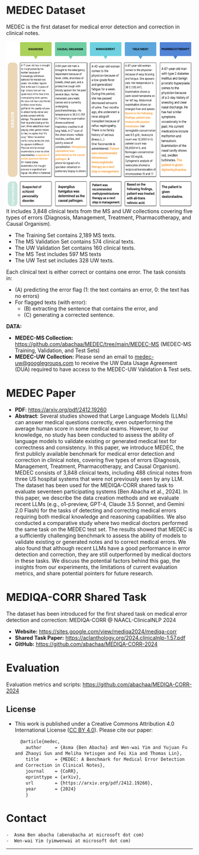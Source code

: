 # MEDEC Dataset

MEDEC is the first dataset for medical error detection and correction in clinical notes. 

<a href="url"><img src="https://github.com/abachaa/MEDEC/blob/main/medec-exps" align="right" height="450" width="550" ></a>

It includes 3,848 clinical texts from the MS and UW collections covering five types
of errors (Diagnosis, Management, Treatment, Pharmacotherapy, and Causal Organism).  

  - The Training Set contains 2,189 MS texts. 
  - The MS Validation Set contains 574 clinical texts.
  - The UW Validation Set contains 160 clinical texts.
  - The MS Test includes 597 MS texts
  - The UW Test set includes 328 UW texts.

Each clinical text is either correct or contains one error. The task consists in: 
  - (A) predicting the error flag (1: the text contains an error, 0: the text has no errors)
  - For flagged texts (with error):
    - (B) extracting the sentence that contains the error, and
    - (C) generating a corrected sentence.

**DATA:**
- **MEDEC-MS Collection:** https://github.com/abachaa/MEDEC/tree/main/MEDEC-MS (MEDEC-MS Training, Validation, and Test Sets)
- **MEDEC-UW Collection:** Please send an email to medec-uw@googlegroups.com to receive the UW Data Usage Agreement (DUA) required to have access to the MEDEC-UW Validation & Test sets.


MEDEC Paper
=================

- **PDF**: https://arxiv.org/pdf/2412.19260
- **Abstract**: Several studies showed that Large Language Models (LLMs) can answer medical questions correctly,
even outperforming the average human score in some medical exams. However, to our knowledge,
no study has been conducted to assess the ability of language models to validate existing or generated
medical text for correctness and consistency. In this paper, we introduce MEDEC, the first publicly
available benchmark for medical error detection and correction in clinical notes, covering five types
of errors (Diagnosis, Management, Treatment, Pharmacotherapy, and Causal Organism). MEDEC
consists of 3,848 clinical texts, including 488 clinical notes from three US hospital systems that were
not previously seen by any LLM. The dataset has been used for the MEDIQA-CORR shared task
to evaluate seventeen participating systems [Ben Abacha et al., 2024]. In this paper, we describe
the data creation methods and we evaluate recent LLMs (e.g., o1-preview, GPT-4, Claude 3.5
Sonnet, and Gemini 2.0 Flash) for the tasks of detecting and correcting medical errors requiring
both medical knowledge and reasoning capabilities. We also conducted a comparative study where
two medical doctors performed the same task on the MEDEC test set. The results showed that
MEDEC is a sufficiently challenging benchmark to assess the ability of models to validate existing
or generated notes and to correct medical errors. We also found that although recent LLMs have a
good performance in error detection and correction, they are still outperformed by medical doctors in
these tasks. We discuss the potential factors behind this gap, the insights from our experiments, the
limitations of current evaluation metrics, and share potential pointers for future research.

     

MEDIQA-CORR Shared Task  
=================

The dataset has been introduced for the first shared task on medical error detection and correction: MEDIQA-CORR @ NAACL-ClinicalNLP 2024  

* **Website:** https://sites.google.com/view/mediqa2024/mediqa-corr
* **Shared Task Paper:** https://aclanthology.org/2024.clinicalnlp-1.57.pdf
* **GitHub:** https://github.com/abachaa/MEDIQA-CORR-2024

Evaluation
=================

Evaluation metrics and scripts: [https://github.com/abachaa/MEDIQA-CORR-2024 ](https://github.com/abachaa/MEDIQA-CORR-2024/tree/main/evaluation) 

## <h2>License</h2>
- This work is published under a Creative Commons Attribution 4.0 International License ([CC BY 4.0](https://creativecommons.org/licenses/by/4.0/)). Please cite our paper: 
    
        @article{medec,
          author     = {Asma {Ben Abacha} and Wen-wai Yim and Yujuan Fu and Zhaoyi Sun and Meliha Yetisgen and Fei Xia and Thomas Lin},
          title      = {MEDEC: A Benchmark for Medical Error Detection and Correction in Clinical Notes},
          journal    = {CoRR}, 
          eprinttype = {arXiv},
          url        = {https://arxiv.org/pdf/2412.19260}, 
          year       = {2024}
          }


Contact
=================

    -  Asma Ben abacha (abenabacha at microsoft dot com)
    -  Wen-wai Yim (yimwenwai at microsoft dot com)
----

